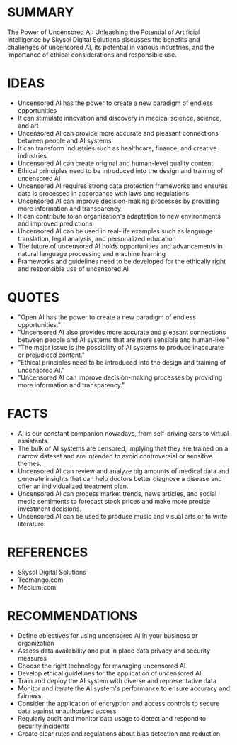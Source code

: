 # SUMMARY
The Power of Uncensored AI: Unleashing the Potential of Artificial Intelligence by Skysol Digital Solutions discusses the benefits and challenges of uncensored AI, its potential in various industries, and the importance of ethical considerations and responsible use.

# IDEAS
* Uncensored AI has the power to create a new paradigm of endless opportunities
* It can stimulate innovation and discovery in medical science, science, and art
* Uncensored AI can provide more accurate and pleasant connections between people and AI systems
* It can transform industries such as healthcare, finance, and creative industries
* Uncensored AI can create original and human-level quality content
* Ethical principles need to be introduced into the design and training of uncensored AI
* Uncensored AI requires strong data protection frameworks and ensures data is processed in accordance with laws and regulations
* Uncensored AI can improve decision-making processes by providing more information and transparency
* It can contribute to an organization's adaptation to new environments and improved predictions
* Uncensored AI can be used in real-life examples such as language translation, legal analysis, and personalized education
* The future of uncensored AI holds opportunities and advancements in natural language processing and machine learning
* Frameworks and guidelines need to be developed for the ethically right and responsible use of uncensored AI

# QUOTES
* "Open AI has the power to create a new paradigm of endless opportunities."
* "Uncensored AI also provides more accurate and pleasant connections between people and AI systems that are more sensible and human-like."
* "The major issue is the possibility of AI systems to produce inaccurate or prejudiced content."
* "Ethical principles need to be introduced into the design and training of uncensored AI."
* "Uncensored AI can improve decision-making processes by providing more information and transparency."

# FACTS
* AI is our constant companion nowadays, from self-driving cars to virtual assistants.
* The bulk of AI systems are censored, implying that they are trained on a narrow dataset and are intended to avoid controversial or sensitive themes.
* Uncensored AI can review and analyze big amounts of medical data and generate insights that can help doctors better diagnose a disease and offer an individualized treatment plan.
* Uncensored AI can process market trends, news articles, and social media sentiments to forecast stock prices and make more precise investment decisions.
* Uncensored AI can be used to produce music and visual arts or to write literature.

# REFERENCES
* Skysol Digital Solutions
* Tecmango.com
* Medium.com

# RECOMMENDATIONS
* Define objectives for using uncensored AI in your business or organization
* Assess data availability and put in place data privacy and security measures
* Choose the right technology for managing uncensored AI
* Develop ethical guidelines for the application of uncensored AI
* Train and deploy the AI system with diverse and representative data
* Monitor and iterate the AI system's performance to ensure accuracy and fairness
* Consider the application of encryption and access controls to secure data against unauthorized access
* Regularly audit and monitor data usage to detect and respond to security incidents
* Create clear rules and regulations about bias detection and reduction
